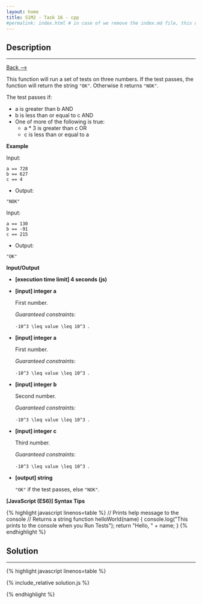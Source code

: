 ```yaml
---
layout: home
title: S1M2 - Task 16 - cpp
#permalink: index.html # in case of we remove the index.md file, this doc will be the index page
---
```


<div class="row">
<div class="columnStmt" markdown="1">

##  Description
------

[Back --> ](../README.md) 

This function will run a set of tests on three numbers. If the test passes, the function will return the string `"OK"`. Otherwise it returns `"NOK"`.

The test passes if:

-   a is greater than b AND
-   b is less than or equal to c AND
-   One of more of the following is true:
    -   a * 3 is greater than c OR
    -   c is less than or equal to a

**Example**

Input:
```
a == 728
b == 627
c == 4
```
-   Output:
```
"NOK"
```
Input:
```
a == 130
b == -91
c == 215
```
-   Output:
```
"OK"
```

**Input/Output**

* **[execution time limit] 4 seconds (js)**

* **[input] integer a**

    First number.

    *Guaranteed constraints:*

    <code type='math/tex'>-10^3 \leq value \leq 10^3 </code>.

* **[input] integer a**

    First number.

    *Guaranteed constraints:*

    <code type='math/tex'>-10^3 \leq value \leq 10^3 </code>.

* **[input] integer b**

    Second number.

    *Guaranteed constraints:*

    <code type='math/tex'>-10^3 \leq value \leq 10^3 </code>.

* **[input] integer c**

    Third number.

    *Guaranteed constraints:*

    <code type='math/tex'>-10^3 \leq value \leq 10^3 </code>.

* **[output] string**

    `"OK"` if the test passes, else `"NOK"`.

**[JavaScript (ES6)] Syntax Tips**

{% highlight javascript linenos=table %}
// Prints help message to the console
// Returns a string
function helloWorld(name) {
    console.log("This prints to the console when you Run Tests");
    return "Hello, " + name;
}
{% endhighlight %}

</div>
<div class="columnSol" markdown="1">

## Solution
------

{% highlight javascript linenos=table %}

{% include_relative solution.js %}

{% endhighlight %}

</div>
</div>